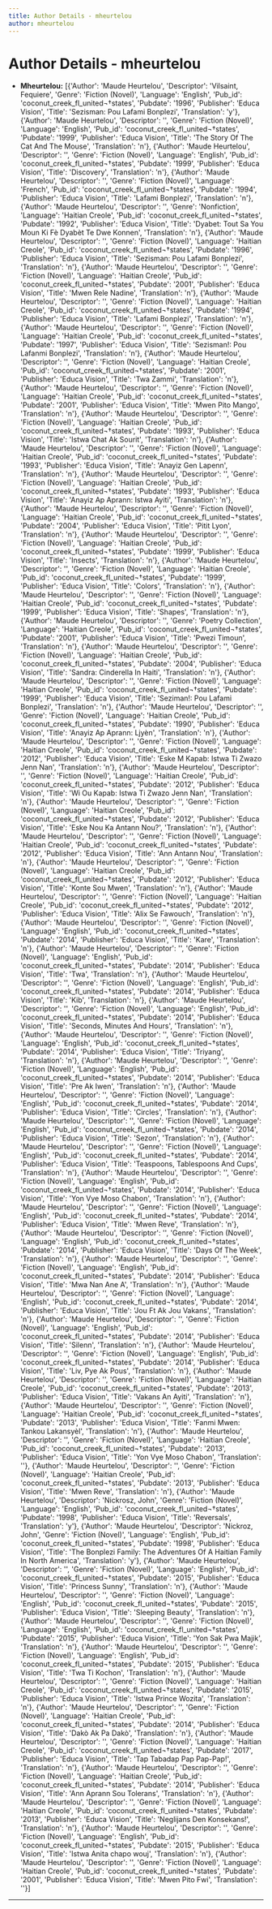 ```yaml
---
title: Author Details - mheurtelou
author: mheurtelou
---
```


# Author Details - mheurtelou

<ul>
    <li><strong>Mheurtelou:</strong> [{'Author': 'Maude Heurtelou', 'Descriptor': 'Vilsaint, Fequiere', 'Genre': 'Fiction (Novel)', 'Language': 'English', 'Pub_id': 'coconut_creek_fl_united¬†states', 'Pubdate': '1996', 'Publisher': 'Educa Vision', 'Title': 'Sezisman: Pou Lafami Bonplezi', 'Translation': 'y'}, {'Author': 'Maude Heurtelou', 'Descriptor': '', 'Genre': 'Fiction (Novel)', 'Language': 'English', 'Pub_id': 'coconut_creek_fl_united¬†states', 'Pubdate': '1999', 'Publisher': 'Educa Vision', 'Title': 'The Story Of The Cat And The Mouse', 'Translation': 'n'}, {'Author': 'Maude Heurtelou', 'Descriptor': '', 'Genre': 'Fiction (Novel)', 'Language': 'English', 'Pub_id': 'coconut_creek_fl_united¬†states', 'Pubdate': '1999', 'Publisher': 'Educa Vision', 'Title': 'Discovery', 'Translation': 'n'}, {'Author': 'Maude Heurtelou', 'Descriptor': '', 'Genre': 'Fiction (Novel)', 'Language': 'French', 'Pub_id': 'coconut_creek_fl_united¬†states', 'Pubdate': '1994', 'Publisher': 'Educa Vision', 'Title': 'Lafami Bonplezi', 'Translation': 'n'}, {'Author': 'Maude Heurtelou', 'Descriptor': '', 'Genre': 'Nonfiction', 'Language': 'Haitian Creole', 'Pub_id': 'coconut_creek_fl_united¬†states', 'Pubdate': '1992', 'Publisher': 'Educa Vision', 'Title': 'Dyabet: Tout Sa You Moun Ki Fè Dyabèt Te Dwe Konnen', 'Translation': 'n'}, {'Author': 'Maude Heurtelou', 'Descriptor': '', 'Genre': 'Fiction (Novel)', 'Language': 'Haitian Creole', 'Pub_id': 'coconut_creek_fl_united¬†states', 'Pubdate': '1996', 'Publisher': 'Educa Vision', 'Title': 'Sezisman: Pou Lafami Bonplezi', 'Translation': 'n'}, {'Author': 'Maude Heurtelou', 'Descriptor': '', 'Genre': 'Fiction (Novel)', 'Language': 'Haitian Creole', 'Pub_id': 'coconut_creek_fl_united¬†states', 'Pubdate': '2001', 'Publisher': 'Educa Vision', 'Title': 'Mwen Rele Nadine', 'Translation': 'n'}, {'Author': 'Maude Heurtelou', 'Descriptor': '', 'Genre': 'Fiction (Novel)', 'Language': 'Haitian Creole', 'Pub_id': 'coconut_creek_fl_united¬†states', 'Pubdate': '1994', 'Publisher': 'Educa Vision', 'Title': 'Lafami Bonplezi', 'Translation': 'n'}, {'Author': 'Maude Heurtelou', 'Descriptor': '', 'Genre': 'Fiction (Novel)', 'Language': 'Haitian Creole', 'Pub_id': 'coconut_creek_fl_united¬†states', 'Pubdate': '1997', 'Publisher': 'Educa Vision', 'Title': 'Sezisman!: Pou Lafanmi Bonplezi', 'Translation': 'n'}, {'Author': 'Maude Heurtelou', 'Descriptor': '', 'Genre': 'Fiction (Novel)', 'Language': 'Haitian Creole', 'Pub_id': 'coconut_creek_fl_united¬†states', 'Pubdate': '2001', 'Publisher': 'Educa Vision', 'Title': 'Twa Zammi', 'Translation': 'n'}, {'Author': 'Maude Heurtelou', 'Descriptor': '', 'Genre': 'Fiction (Novel)', 'Language': 'Haitian Creole', 'Pub_id': 'coconut_creek_fl_united¬†states', 'Pubdate': '2001', 'Publisher': 'Educa Vision', 'Title': 'Mwen Pito Mango', 'Translation': 'n'}, {'Author': 'Maude Heurtelou', 'Descriptor': '', 'Genre': 'Fiction (Novel)', 'Language': 'Haitian Creole', 'Pub_id': 'coconut_creek_fl_united¬†states', 'Pubdate': '1993', 'Publisher': 'Educa Vision', 'Title': 'Istwa Chat Ak Sourit', 'Translation': 'n'}, {'Author': 'Maude Heurtelou', 'Descriptor': '', 'Genre': 'Fiction (Novel)', 'Language': 'Haitian Creole', 'Pub_id': 'coconut_creek_fl_united¬†states', 'Pubdate': '1993', 'Publisher': 'Educa Vision', 'Title': 'Anayiz Gen Lapenn', 'Translation': 'n'}, {'Author': 'Maude Heurtelou', 'Descriptor': '', 'Genre': 'Fiction (Novel)', 'Language': 'Haitian Creole', 'Pub_id': 'coconut_creek_fl_united¬†states', 'Pubdate': '1993', 'Publisher': 'Educa Vision', 'Title': 'Anayiz Ap Aprann: Istwa Ayiti', 'Translation': 'n'}, {'Author': 'Maude Heurtelou', 'Descriptor': '', 'Genre': 'Fiction (Novel)', 'Language': 'Haitian Creole', 'Pub_id': 'coconut_creek_fl_united¬†states', 'Pubdate': '2004', 'Publisher': 'Educa Vision', 'Title': 'Pitit Lyon', 'Translation': 'n'}, {'Author': 'Maude Heurtelou', 'Descriptor': '', 'Genre': 'Fiction (Novel)', 'Language': 'Haitian Creole', 'Pub_id': 'coconut_creek_fl_united¬†states', 'Pubdate': '1999', 'Publisher': 'Educa Vision', 'Title': 'Insects', 'Translation': 'n'}, {'Author': 'Maude Heurtelou', 'Descriptor': '', 'Genre': 'Fiction (Novel)', 'Language': 'Haitian Creole', 'Pub_id': 'coconut_creek_fl_united¬†states', 'Pubdate': '1999', 'Publisher': 'Educa Vision', 'Title': 'Colors', 'Translation': 'n'}, {'Author': 'Maude Heurtelou', 'Descriptor': '', 'Genre': 'Fiction (Novel)', 'Language': 'Haitian Creole', 'Pub_id': 'coconut_creek_fl_united¬†states', 'Pubdate': '1999', 'Publisher': 'Educa Vision', 'Title': 'Shapes', 'Translation': 'n'}, {'Author': 'Maude Heurtelou', 'Descriptor': '', 'Genre': 'Poetry Collection', 'Language': 'Haitian Creole', 'Pub_id': 'coconut_creek_fl_united¬†states', 'Pubdate': '2001', 'Publisher': 'Educa Vision', 'Title': 'Pwezi Timoun', 'Translation': 'n'}, {'Author': 'Maude Heurtelou', 'Descriptor': '', 'Genre': 'Fiction (Novel)', 'Language': 'Haitian Creole', 'Pub_id': 'coconut_creek_fl_united¬†states', 'Pubdate': '2004', 'Publisher': 'Educa Vision', 'Title': 'Sandra: Cinderella In Haiti', 'Translation': 'n'}, {'Author': 'Maude Heurtelou', 'Descriptor': '', 'Genre': 'Fiction (Novel)', 'Language': 'Haitian Creole', 'Pub_id': 'coconut_creek_fl_united¬†states', 'Pubdate': '1999', 'Publisher': 'Educa Vision', 'Title': 'Seziman!: Pou Lafami Bonplezi', 'Translation': 'n'}, {'Author': 'Maude Heurtelou', 'Descriptor': '', 'Genre': 'Fiction (Novel)', 'Language': 'Haitian Creole', 'Pub_id': 'coconut_creek_fl_united¬†states', 'Pubdate': '1990', 'Publisher': 'Educa Vision', 'Title': 'Anayiz Ap Aprann: Ljyèn', 'Translation': 'n'}, {'Author': 'Maude Heurtelou', 'Descriptor': '', 'Genre': 'Fiction (Novel)', 'Language': 'Haitian Creole', 'Pub_id': 'coconut_creek_fl_united¬†states', 'Pubdate': '2012', 'Publisher': 'Educa Vision', 'Title': 'Eske M Kapab: Istwa Ti Zwazo Jenn Nan', 'Translation': 'n'}, {'Author': 'Maude Heurtelou', 'Descriptor': '', 'Genre': 'Fiction (Novel)', 'Language': 'Haitian Creole', 'Pub_id': 'coconut_creek_fl_united¬†states', 'Pubdate': '2012', 'Publisher': 'Educa Vision', 'Title': 'Wi Ou Kapab: Istwa Ti Zwazo Jenn Nan', 'Translation': 'n'}, {'Author': 'Maude Heurtelou', 'Descriptor': '', 'Genre': 'Fiction (Novel)', 'Language': 'Haitian Creole', 'Pub_id': 'coconut_creek_fl_united¬†states', 'Pubdate': '2012', 'Publisher': 'Educa Vision', 'Title': 'Eske Nou Ka Antann Nou?', 'Translation': 'n'}, {'Author': 'Maude Heurtelou', 'Descriptor': '', 'Genre': 'Fiction (Novel)', 'Language': 'Haitian Creole', 'Pub_id': 'coconut_creek_fl_united¬†states', 'Pubdate': '2012', 'Publisher': 'Educa Vision', 'Title': 'Ann Antann Nou', 'Translation': 'n'}, {'Author': 'Maude Heurtelou', 'Descriptor': '', 'Genre': 'Fiction (Novel)', 'Language': 'Haitian Creole', 'Pub_id': 'coconut_creek_fl_united¬†states', 'Pubdate': '2012', 'Publisher': 'Educa Vision', 'Title': 'Konte Sou Mwen', 'Translation': 'n'}, {'Author': 'Maude Heurtelou', 'Descriptor': '', 'Genre': 'Fiction (Novel)', 'Language': 'Haitian Creole', 'Pub_id': 'coconut_creek_fl_united¬†states', 'Pubdate': '2012', 'Publisher': 'Educa Vision', 'Title': 'Alix Se Fawouch', 'Translation': 'n'}, {'Author': 'Maude Heurtelou', 'Descriptor': '', 'Genre': 'Fiction (Novel)', 'Language': 'English', 'Pub_id': 'coconut_creek_fl_united¬†states', 'Pubdate': '2014', 'Publisher': 'Educa Vision', 'Title': 'Kare', 'Translation': 'n'}, {'Author': 'Maude Heurtelou', 'Descriptor': '', 'Genre': 'Fiction (Novel)', 'Language': 'English', 'Pub_id': 'coconut_creek_fl_united¬†states', 'Pubdate': '2014', 'Publisher': 'Educa Vision', 'Title': 'Twa', 'Translation': 'n'}, {'Author': 'Maude Heurtelou', 'Descriptor': '', 'Genre': 'Fiction (Novel)', 'Language': 'English', 'Pub_id': 'coconut_creek_fl_united¬†states', 'Pubdate': '2014', 'Publisher': 'Educa Vision', 'Title': 'Kib', 'Translation': 'n'}, {'Author': 'Maude Heurtelou', 'Descriptor': '', 'Genre': 'Fiction (Novel)', 'Language': 'English', 'Pub_id': 'coconut_creek_fl_united¬†states', 'Pubdate': '2014', 'Publisher': 'Educa Vision', 'Title': 'Seconds, Minutes And Hours', 'Translation': 'n'}, {'Author': 'Maude Heurtelou', 'Descriptor': '', 'Genre': 'Fiction (Novel)', 'Language': 'English', 'Pub_id': 'coconut_creek_fl_united¬†states', 'Pubdate': '2014', 'Publisher': 'Educa Vision', 'Title': 'Triyang', 'Translation': 'n'}, {'Author': 'Maude Heurtelou', 'Descriptor': '', 'Genre': 'Fiction (Novel)', 'Language': 'English', 'Pub_id': 'coconut_creek_fl_united¬†states', 'Pubdate': '2014', 'Publisher': 'Educa Vision', 'Title': 'Pre Ak Iwen', 'Translation': 'n'}, {'Author': 'Maude Heurtelou', 'Descriptor': '', 'Genre': 'Fiction (Novel)', 'Language': 'English', 'Pub_id': 'coconut_creek_fl_united¬†states', 'Pubdate': '2014', 'Publisher': 'Educa Vision', 'Title': 'Circles', 'Translation': 'n'}, {'Author': 'Maude Heurtelou', 'Descriptor': '', 'Genre': 'Fiction (Novel)', 'Language': 'English', 'Pub_id': 'coconut_creek_fl_united¬†states', 'Pubdate': '2014', 'Publisher': 'Educa Vision', 'Title': 'Sezon', 'Translation': 'n'}, {'Author': 'Maude Heurtelou', 'Descriptor': '', 'Genre': 'Fiction (Novel)', 'Language': 'English', 'Pub_id': 'coconut_creek_fl_united¬†states', 'Pubdate': '2014', 'Publisher': 'Educa Vision', 'Title': 'Teaspoons, Tablespoons And Cups', 'Translation': 'n'}, {'Author': 'Maude Heurtelou', 'Descriptor': '', 'Genre': 'Fiction (Novel)', 'Language': 'English', 'Pub_id': 'coconut_creek_fl_united¬†states', 'Pubdate': '2014', 'Publisher': 'Educa Vision', 'Title': 'Yon Vye Moso Chabon', 'Translation': 'n'}, {'Author': 'Maude Heurtelou', 'Descriptor': '', 'Genre': 'Fiction (Novel)', 'Language': 'English', 'Pub_id': 'coconut_creek_fl_united¬†states', 'Pubdate': '2014', 'Publisher': 'Educa Vision', 'Title': 'Mwen Reve', 'Translation': 'n'}, {'Author': 'Maude Heurtelou', 'Descriptor': '', 'Genre': 'Fiction (Novel)', 'Language': 'English', 'Pub_id': 'coconut_creek_fl_united¬†states', 'Pubdate': '2014', 'Publisher': 'Educa Vision', 'Title': 'Days Of The Week', 'Translation': 'n'}, {'Author': 'Maude Heurtelou', 'Descriptor': '', 'Genre': 'Fiction (Novel)', 'Language': 'English', 'Pub_id': 'coconut_creek_fl_united¬†states', 'Pubdate': '2014', 'Publisher': 'Educa Vision', 'Title': 'Mwa Nan Ane A', 'Translation': 'n'}, {'Author': 'Maude Heurtelou', 'Descriptor': '', 'Genre': 'Fiction (Novel)', 'Language': 'English', 'Pub_id': 'coconut_creek_fl_united¬†states', 'Pubdate': '2014', 'Publisher': 'Educa Vision', 'Title': 'Jou Ft Ak Jou Vakans', 'Translation': 'n'}, {'Author': 'Maude Heurtelou', 'Descriptor': '', 'Genre': 'Fiction (Novel)', 'Language': 'English', 'Pub_id': 'coconut_creek_fl_united¬†states', 'Pubdate': '2014', 'Publisher': 'Educa Vision', 'Title': 'Silenn', 'Translation': 'n'}, {'Author': 'Maude Heurtelou', 'Descriptor': '', 'Genre': 'Fiction (Novel)', 'Language': 'English', 'Pub_id': 'coconut_creek_fl_united¬†states', 'Pubdate': '2014', 'Publisher': 'Educa Vision', 'Title': 'Liv, Pye Ak Pous', 'Translation': 'n'}, {'Author': 'Maude Heurtelou', 'Descriptor': '', 'Genre': 'Fiction (Novel)', 'Language': 'Haitian Creole', 'Pub_id': 'coconut_creek_fl_united¬†states', 'Pubdate': '2013', 'Publisher': 'Educa Vision', 'Title': 'Vakans An Ayiti', 'Translation': 'n'}, {'Author': 'Maude Heurtelou', 'Descriptor': '', 'Genre': 'Fiction (Novel)', 'Language': 'Haitian Creole', 'Pub_id': 'coconut_creek_fl_united¬†states', 'Pubdate': '2013', 'Publisher': 'Educa Vision', 'Title': 'Fanmi Mwen: Tankou Lakansyèl', 'Translation': 'n'}, {'Author': 'Maude Heurtelou', 'Descriptor': '', 'Genre': 'Fiction (Novel)', 'Language': 'Haitian Creole', 'Pub_id': 'coconut_creek_fl_united¬†states', 'Pubdate': '2013', 'Publisher': 'Educa Vision', 'Title': 'Yon Vye Moso Chabon', 'Translation': ''}, {'Author': 'Maude Heurtelou', 'Descriptor': '', 'Genre': 'Fiction (Novel)', 'Language': 'Haitian Creole', 'Pub_id': 'coconut_creek_fl_united¬†states', 'Pubdate': '2013', 'Publisher': 'Educa Vision', 'Title': 'Mwen Reve', 'Translation': 'n'}, {'Author': 'Maude Heurtelou', 'Descriptor': 'Nickrosz, John', 'Genre': 'Fiction (Novel)', 'Language': 'English', 'Pub_id': 'coconut_creek_fl_united¬†states', 'Pubdate': '1998', 'Publisher': 'Educa Vision', 'Title': 'Reversals', 'Translation': 'y'}, {'Author': 'Maude Heurtelou', 'Descriptor': 'Nickroz, John', 'Genre': 'Fiction (Novel)', 'Language': 'English', 'Pub_id': 'coconut_creek_fl_united¬†states', 'Pubdate': '1998', 'Publisher': 'Educa Vision', 'Title': 'The Bonplezi Family: The Adventures Of A Haitian Family In North America', 'Translation': 'y'}, {'Author': 'Maude Heurtelou', 'Descriptor': '', 'Genre': 'Fiction (Novel)', 'Language': 'English', 'Pub_id': 'coconut_creek_fl_united¬†states', 'Pubdate': '2015', 'Publisher': 'Educa Vision', 'Title': 'Princess Sunny', 'Translation': 'n'}, {'Author': 'Maude Heurtelou', 'Descriptor': '', 'Genre': 'Fiction (Novel)', 'Language': 'English', 'Pub_id': 'coconut_creek_fl_united¬†states', 'Pubdate': '2015', 'Publisher': 'Educa Vision', 'Title': 'Sleeping Beauty', 'Translation': 'n'}, {'Author': 'Maude Heurtelou', 'Descriptor': '', 'Genre': 'Fiction (Novel)', 'Language': 'English', 'Pub_id': 'coconut_creek_fl_united¬†states', 'Pubdate': '2015', 'Publisher': 'Educa Vision', 'Title': 'Yon Sak Pwa Majik', 'Translation': 'n'}, {'Author': 'Maude Heurtelou', 'Descriptor': '', 'Genre': 'Fiction (Novel)', 'Language': 'English', 'Pub_id': 'coconut_creek_fl_united¬†states', 'Pubdate': '2015', 'Publisher': 'Educa Vision', 'Title': 'Twa Ti Kochon', 'Translation': 'n'}, {'Author': 'Maude Heurtelou', 'Descriptor': '', 'Genre': 'Fiction (Novel)', 'Language': 'Haitian Creole', 'Pub_id': 'coconut_creek_fl_united¬†states', 'Pubdate': '2015', 'Publisher': 'Educa Vision', 'Title': 'Istwa Prince Wozita', 'Translation': 'n'}, {'Author': 'Maude Heurtelou', 'Descriptor': '', 'Genre': 'Fiction (Novel)', 'Language': 'Haitian Creole', 'Pub_id': 'coconut_creek_fl_united¬†states', 'Pubdate': '2014', 'Publisher': 'Educa Vision', 'Title': 'Dakò Ak Pa Dakò', 'Translation': 'n'}, {'Author': 'Maude Heurtelou', 'Descriptor': '', 'Genre': 'Fiction (Novel)', 'Language': 'Haitian Creole', 'Pub_id': 'coconut_creek_fl_united¬†states', 'Pubdate': '2017', 'Publisher': 'Educa Vision', 'Title': 'Tap Tabadap Pap Pap-Pap!', 'Translation': 'n'}, {'Author': 'Maude Heurtelou', 'Descriptor': '', 'Genre': 'Fiction (Novel)', 'Language': 'Haitian Creole', 'Pub_id': 'coconut_creek_fl_united¬†states', 'Pubdate': '2014', 'Publisher': 'Educa Vision', 'Title': 'Ann Aprann Sou Tolerans', 'Translation': 'n'}, {'Author': 'Maude Heurtelou', 'Descriptor': '', 'Genre': 'Fiction (Novel)', 'Language': 'Haitian Creole', 'Pub_id': 'coconut_creek_fl_united¬†states', 'Pubdate': '2013', 'Publisher': 'Educa Vision', 'Title': 'Neglijans Den Konsekans!', 'Translation': 'n'}, {'Author': 'Maude Heurtelou', 'Descriptor': '', 'Genre': 'Fiction (Novel)', 'Language': 'English', 'Pub_id': 'coconut_creek_fl_united¬†states', 'Pubdate': '2015', 'Publisher': 'Educa Vision', 'Title': 'Istwa Anita chapo wouj', 'Translation': 'n'}, {'Author': 'Maude Heurtelou', 'Descriptor': '', 'Genre': 'Fiction (Novel)', 'Language': 'Haitian Creole', 'Pub_id': 'coconut_creek_fl_united¬†states', 'Pubdate': '2001', 'Publisher': 'Educa Vision', 'Title': 'Mwen Pito Fwi', 'Translation': ''}]</li>
</ul>
<hr>
